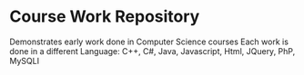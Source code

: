 # Course Work Repository

Demonstrates early work done in Computer Science courses
Each work is done in a different Language:
C++, C#, Java, Javascript, Html, JQuery, PhP, MySQLI

